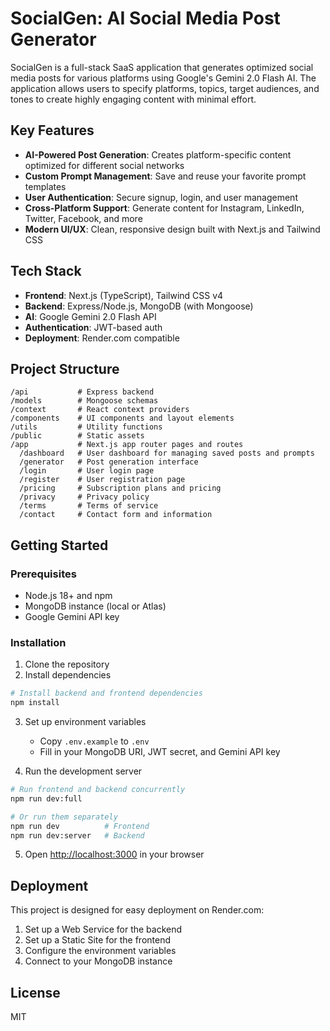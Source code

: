 # SocialGen: AI Social Media Post Generator

SocialGen is a full-stack SaaS application that generates optimized social media posts for various platforms using Google's Gemini 2.0 Flash AI. The application allows users to specify platforms, topics, target audiences, and tones to create highly engaging content with minimal effort.

## Key Features

- **AI-Powered Post Generation**: Creates platform-specific content optimized for different social networks
- **Custom Prompt Management**: Save and reuse your favorite prompt templates
- **User Authentication**: Secure signup, login, and user management
- **Cross-Platform Support**: Generate content for Instagram, LinkedIn, Twitter, Facebook, and more
- **Modern UI/UX**: Clean, responsive design built with Next.js and Tailwind CSS

## Tech Stack

- **Frontend**: Next.js (TypeScript), Tailwind CSS v4
- **Backend**: Express/Node.js, MongoDB (with Mongoose)
- **AI**: Google Gemini 2.0 Flash API
- **Authentication**: JWT-based auth
- **Deployment**: Render.com compatible

## Project Structure

```
/api           # Express backend
/models        # Mongoose schemas
/context       # React context providers
/components    # UI components and layout elements
/utils         # Utility functions
/public        # Static assets
/app           # Next.js app router pages and routes
  /dashboard   # User dashboard for managing saved posts and prompts
  /generator   # Post generation interface
  /login       # User login page
  /register    # User registration page
  /pricing     # Subscription plans and pricing
  /privacy     # Privacy policy
  /terms       # Terms of service
  /contact     # Contact form and information
```

## Getting Started

### Prerequisites

- Node.js 18+ and npm
- MongoDB instance (local or Atlas)
- Google Gemini API key

### Installation

1. Clone the repository
2. Install dependencies

```bash
# Install backend and frontend dependencies
npm install
```

3. Set up environment variables

   - Copy `.env.example` to `.env`
   - Fill in your MongoDB URI, JWT secret, and Gemini API key

4. Run the development server

```bash
# Run frontend and backend concurrently
npm run dev:full

# Or run them separately
npm run dev          # Frontend
npm run dev:server   # Backend
```

5. Open [http://localhost:3000](http://localhost:3000) in your browser

## Deployment

This project is designed for easy deployment on Render.com:

1. Set up a Web Service for the backend
2. Set up a Static Site for the frontend
3. Configure the environment variables
4. Connect to your MongoDB instance

## License

MIT
